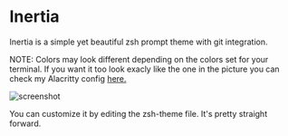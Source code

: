 # Inertia
Inertia is a simple yet beautiful zsh prompt theme with git integration.

NOTE: Colors may look different depending on the colors set for your terminal. If you want it too look exacly like the one in the picture you can check my Alacritty config [here.](https://github.com/josepmdc/dotfiles/blob/master/.config/alacritty/alacritty.yml)

![screenshot](https://github.com/josepmdc/inertia/blob/master/screenshot.png?raw=true)

You can customize it by editing the zsh-theme file. It's pretty straight forward.
